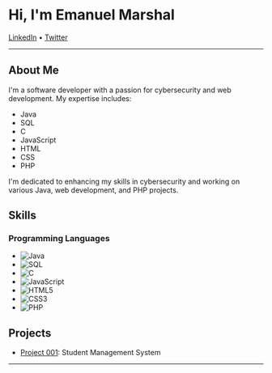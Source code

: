 # Hi, I'm Emanuel Marshal

[LinkedIn](https://www.linkedin.com/in/emanuel-marshal/) • [Twitter](https://twitter.com/emanuelmarshal)

---

## About Me

I'm a software developer with a passion for cybersecurity and web development. My expertise includes:

- Java
- SQL
- C
- JavaScript
- HTML
- CSS
- PHP

I'm dedicated to enhancing my skills in cybersecurity and working on various Java, web development, and PHP projects.

## Skills

### Programming Languages

- ![Java](https://img.shields.io/badge/Java-ED8B00?style=for-the-badge&logo=java&logoColor=white)
- ![SQL](https://img.shields.io/badge/SQL-4479A1?style=for-the-badge&logo=mysql&logoColor=white)
- ![C](https://img.shields.io/badge/C-A8B9CC?style=for-the-badge&logo=c&logoColor=white)
- ![JavaScript](https://img.shields.io/badge/JavaScript-F7DF1E?style=for-the-badge&logo=javascript&logoColor=black)
- ![HTML5](https://img.shields.io/badge/HTML5-E34F26?style=for-the-badge&logo=html5&logoColor=white)
- ![CSS3](https://img.shields.io/badge/CSS3-1572B6?style=for-the-badge&logo=css3&logoColor=white)
- ![PHP](https://img.shields.io/badge/PHP-777BB4?style=for-the-badge&logo=php&logoColor=white)

## Projects

- [Project 001](https://github.com/Marshal-Emanuel/PROJECTS): Student Management System

---

<!--<p align="center">
  <img src="https://visitor-badge.glitch.me/badge?page_id=emanuelmarshal" alt="visitor badge"/>
</p>-->
